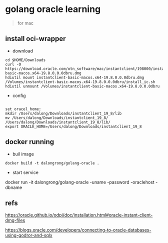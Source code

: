 # golang oracle learning

> for mac

## install oci-wrapper

* download

```code
cd $HOME/Downloads
curl -O https://download.oracle.com/otn_software/mac/instantclient/198000/instantclient-basic-macos.x64-19.8.0.0.0dbru.dmg
hdiutil mount instantclient-basic-macos.x64-19.8.0.0.0dbru.dmg
/Volumes/instantclient-basic-macos.x64-19.8.0.0.0dbru/install_ic.sh
hdiutil unmount /Volumes/instantclient-basic-macos.x64-19.8.0.0.0dbru
```

* config

```code

set oracel_home:
mkdir /Users/dalong/Downloads/instantclient_19_8/lib
mv /Users/dalong/Downloads/instantclient_19_8/ /Users/dalong/Downloads/instantclient_19_8/lib/
export ORACLE_HOME=/Users/dalong/Downloads/instantclient_19_8 

```

## docker running

* buil image

```code
docker build -t dalongrong/golang-oracle .
```
* start service

docker run -it dalongrong/golang-oracle -uname <username> -password <password> -oraclehost <ip>  -dbname <db>

## refs

https://oracle.github.io/odpi/doc/installation.html#oracle-instant-client-dmg-files

https://blogs.oracle.com/developers/connecting-to-oracle-databases-using-godror-and-sqlx
